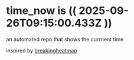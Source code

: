 # time_now is (( 2025-09-26T09:15:00.433Z ))

an automated repo that shows the currnent time

inspired by [breakingheatmap](https://github.com/breakingheatmap/breakingheatmap)